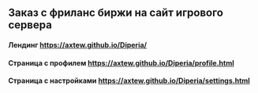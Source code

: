 ## Заказ с фриланс биржи на сайт игрового сервера

#### Лендинг https://axtew.github.io/Diperia/

#### Страница с профилем https://axtew.github.io/Diperia/profile.html

#### Страница с настройками https://axtew.github.io/Diperia/settings.html